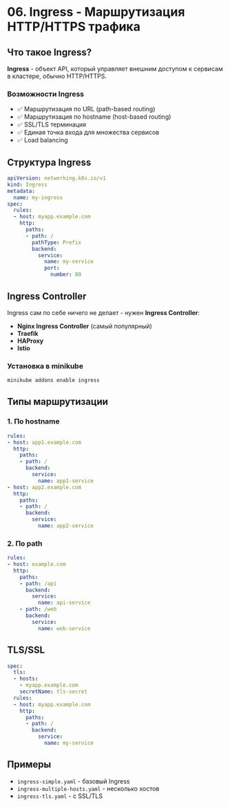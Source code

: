 # 06. Ingress - Маршрутизация HTTP/HTTPS трафика

## Что такое Ingress?

**Ingress** - объект API, который управляет внешним доступом к сервисам в кластере, обычно HTTP/HTTPS.

### Возможности Ingress

- ✅ Маршрутизация по URL (path-based routing)
- ✅ Маршрутизация по hostname (host-based routing)
- ✅ SSL/TLS терминация
- ✅ Единая точка входа для множества сервисов
- ✅ Load balancing

## Структура Ingress

```yaml
apiVersion: networking.k8s.io/v1
kind: Ingress
metadata:
  name: my-ingress
spec:
  rules:
  - host: myapp.example.com
    http:
      paths:
      - path: /
        pathType: Prefix
        backend:
          service:
            name: my-service
            port:
              number: 80
```

## Ingress Controller

Ingress сам по себе ничего не делает - нужен **Ingress Controller**:
- **Nginx Ingress Controller** (самый популярный)
- **Traefik**
- **HAProxy**
- **Istio**

### Установка в minikube

```bash
minikube addons enable ingress
```

## Типы маршрутизации

### 1. По hostname

```yaml
rules:
- host: app1.example.com
  http:
    paths:
    - path: /
      backend:
        service:
          name: app1-service
- host: app2.example.com
  http:
    paths:
    - path: /
      backend:
        service:
          name: app2-service
```

### 2. По path

```yaml
rules:
- host: example.com
  http:
    paths:
    - path: /api
      backend:
        service:
          name: api-service
    - path: /web
      backend:
        service:
          name: web-service
```

## TLS/SSL

```yaml
spec:
  tls:
  - hosts:
    - myapp.example.com
    secretName: tls-secret
  rules:
  - host: myapp.example.com
    http:
      paths:
      - path: /
        backend:
          service:
            name: my-service
```

## Примеры

- `ingress-simple.yaml` - базовый Ingress
- `ingress-multiple-hosts.yaml` - несколько хостов
- `ingress-tls.yaml` - с SSL/TLS

